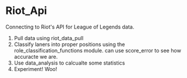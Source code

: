 # Riot_Api
Connecting to Riot's API for League of Legends data.

1. Pull data using riot_data_pull
2. Classify laners into proper positions using the role_classification_functions module. can use score_error to see how accuracte we are.
3. Use data_analysis to calcualte some statistics
4. Experiment! Woo!
